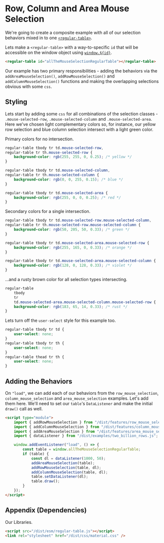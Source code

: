 # Row, Column and Area Mouse Selection

We're going to create a composite example with all of our selection behaviors
mixed in to one [`<regular-table>`](https://github.com/finos/regular-table).

Lets make a `<regular-table>` with a way-to-specific `id` that will be
accessible on the window object using
[`window.${id}`](https://stackoverflow.com/questions/18713272/why-do-dom-elements-exist-as-properties-on-the-window-object).

```html
<regular-table id="allTheMouseSelectionRegularTable"></regular-table>
```

Our example has two primary responsibilities - adding the behaviors via the
`addAreaMouseSelection()`, `addRowMouseSelection()` and
`addColumnMouseSelection()` functions and making the overlapping selections
obvious with some `css`.

## Styling

Lets start by adding some `css` for all combinations of the selection classes -
`.mouse-selected-row`, `.mouse-selected-column` and `.mouse-selected-area`. Here
we've chosen light complementary colors so, for instance, our yellow row
selection and blue column selection intersect with a light green color.

Primary colors for no intersection.

```css
regular-table tbody tr td.mouse-selected-row,
regular-table tr th.mouse-selected-row {
    background-color: rgb(255, 255, 0, 0.25); /* yellow */
}

regular-table tbody tr td.mouse-selected-column,
regular-table tr th.mouse-selected-column {
    background-color: rgb(0, 0, 255, 0.15); /* blue */
}

regular-table tbody tr td.mouse-selected-area {
    background-color: rgb(255, 0, 0, 0.25); /* red */
}
```

Secondary colors for a single intersection.

```css
regular-table tbody tr td.mouse-selected-row.mouse-selected-column,
regular-table tr th.mouse-selected-row.mouse-selected-column {
    background-color: rgb(50, 205, 50, 0.33); /* green */
}

regular-table tbody tr td.mouse-selected-area.mouse-selected-row {
    background-color: rgb(255, 165, 0, 0.33); /* orange */
}

regular-table tbody tr td.mouse-selected-area.mouse-selected-column {
    background-color: rgb(128, 0, 128, 0.33); /* violet */
}
```

...and a rusty brown color for all selection types intersecting.

```css
regular-table
    tbody
    tr
    td.mouse-selected-area.mouse-selected-column.mouse-selected-row {
    background-color: rgb(183, 65, 14, 0.33); /* rust */
}
```

Lets turn off the `user-select` style for this example too.

```css
regular-table tbody tr td {
    user-select: none;
}
regular-table tbody tr th {
    user-select: none;
}
regular-table thead tr th {
    user-select: none;
}
```

## Adding the Behaviors

On `"load"`, we can add each of our behaviors from the `row_mouse_selection`,
`column_mouse_selection` and `area_mouse_selection` examples. Let's add them
here. We'll need to set our `table`'s `DataListener` and make the initial
`draw()` call as well.

```html
<script type="module">
    import { addRowMouseSelection } from "/dist/features/row_mouse_selection.js";
    import { addColumnMouseSelection } from "/dist/features/column_mouse_selection.js";
    import { addAreaMouseSelection } from "/dist/features/area_mouse_selection.js";
    import { dataListener } from "/dist/examples/two_billion_rows.js";

    window.addEventListener("load", () => {
        const table = window.allTheMouseSelectionRegularTable;
        if (table) {
            const dl = dataListener(1000, 50);
            addAreaMouseSelection(table);
            addRowMouseSelection(table, dl);
            addColumnMouseSelection(table, dl);
            table.setDataListener(dl);
            table.draw();
        }
    });
</script>
```

## Appendix (Dependencies)

Our Libraries.

```html
<script src="/dist/esm/regular-table.js"></script>
<link rel="stylesheet" href="/dist/css/material.css" />
```
